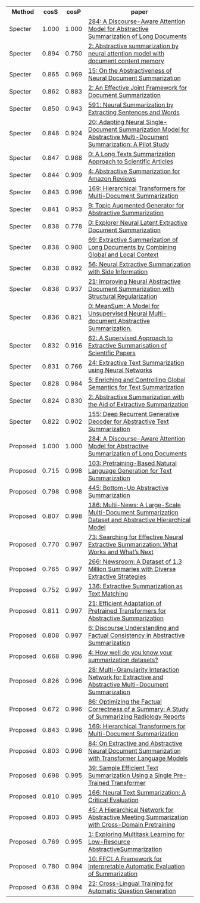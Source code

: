 <html><table><tr>
<th>Method</th>
<th>cosS</th>
<th>cosP</th>
<th>paper</th>
</tr>
<tr>
<td>Specter</td>
<td>1.000</td>
<td>1.000</td>
<td><a href="https://www.semanticscholar.org/paper/853d4d94651c6d9f8ed4d114e1eb21f15f786daa">284: A Discourse-Aware Attention Model for Abstractive Summarization of Long Documents</a></td>
</tr>
<tr>
<td>Specter</td>
<td>0.894</td>
<td>0.750</td>
<td><a href="https://www.semanticscholar.org/paper/4cdd370ab288d6a8cde0f7b25eb6abe18018cdeb">2: Abstractive summarization by neural attention model with document content memory</a></td>
</tr>
<tr>
<td>Specter</td>
<td>0.865</td>
<td>0.969</td>
<td><a href="https://www.semanticscholar.org/paper/99ea0837b8be4583366156d3a83f83c0b41d9eb0">15: On the Abstractiveness of Neural Document Summarization</a></td>
</tr>
<tr>
<td>Specter</td>
<td>0.862</td>
<td>0.883</td>
<td><a href="https://www.semanticscholar.org/paper/e0e6d4270c14aceb8491c57f07ff9d894feca07c">2: An Effective Joint Framework for Document Summarization</a></td>
</tr>
<tr>
<td>Specter</td>
<td>0.850</td>
<td>0.943</td>
<td><a href="https://www.semanticscholar.org/paper/29a294eaec7b485245aa21d994f7300f6b5da8fc">591: Neural Summarization by Extracting Sentences and Words</a></td>
</tr>
<tr>
<td>Specter</td>
<td>0.848</td>
<td>0.924</td>
<td><a href="https://www.semanticscholar.org/paper/afc3b39d8aa0100d7aeb6123668a9bec9bd6c63e">20: Adapting Neural Single-Document Summarization Model for Abstractive Multi-Document Summarization: A Pilot Study</a></td>
</tr>
<tr>
<td>Specter</td>
<td>0.847</td>
<td>0.988</td>
<td><a href="https://www.semanticscholar.org/paper/0a0c6f5223b807c107f27ccebc6d16e9ff84a97d">0: A Long Texts Summarization Approach to Scientific Articles</a></td>
</tr>
<tr>
<td>Specter</td>
<td>0.844</td>
<td>0.909</td>
<td><a href="https://www.semanticscholar.org/paper/ffc43c1264029c7fc655e190fcb34d079643f34c">4: Abstractive Summarization for Amazon Reviews</a></td>
</tr>
<tr>
<td>Specter</td>
<td>0.843</td>
<td>0.996</td>
<td><a href="https://www.semanticscholar.org/paper/7cc730da554003dda77796d2cb4f06da5dfd5592">169: Hierarchical Transformers for Multi-Document Summarization</a></td>
</tr>
<tr>
<td>Specter</td>
<td>0.841</td>
<td>0.953</td>
<td><a href="https://www.semanticscholar.org/paper/9b3f7cf0550833208ee4dffaf45549b19dcfa867">9: Topic Augmented Generator for Abstractive Summarization</a></td>
</tr>
<tr>
<td>Specter</td>
<td>0.838</td>
<td>0.778</td>
<td><a href="https://www.semanticscholar.org/paper/16d0afaeb8419ec1c37c3473ab581df916148d72">0: Explorer Neural Latent Extractive Document Summarization</a></td>
</tr>
<tr>
<td>Specter</td>
<td>0.838</td>
<td>0.980</td>
<td><a href="https://www.semanticscholar.org/paper/193b92b2c703dff93fbb0d58070fd2b7651ab3f3">69: Extractive Summarization of Long Documents by Combining Global and Local Context</a></td>
</tr>
<tr>
<td>Specter</td>
<td>0.838</td>
<td>0.892</td>
<td><a href="https://www.semanticscholar.org/paper/309a8aef55ca8f89ef56973bb2c3b38d84a29113">56: Neural Extractive Summarization with Side Information</a></td>
</tr>
<tr>
<td>Specter</td>
<td>0.838</td>
<td>0.937</td>
<td><a href="https://www.semanticscholar.org/paper/01f8314c8e03af0afb8391576d1ffb9ed821f199">21: Improving Neural Abstractive Document Summarization with Structural Regularization</a></td>
</tr>
<tr>
<td>Specter</td>
<td>0.836</td>
<td>0.821</td>
<td><a href="https://www.semanticscholar.org/paper/60606b1939c630f94a2f9152e36849d79307c0c0">0: MeanSum: A Model for Unsupervised Neural Multi-document Abstractive Summarization.</a></td>
</tr>
<tr>
<td>Specter</td>
<td>0.832</td>
<td>0.916</td>
<td><a href="https://www.semanticscholar.org/paper/aa7bf38298f90539e6461e30c964c51adb91cf57">62: A Supervised Approach to Extractive Summarisation of Scientific Papers</a></td>
</tr>
<tr>
<td>Specter</td>
<td>0.831</td>
<td>0.766</td>
<td><a href="https://www.semanticscholar.org/paper/bd6e5d4eacedc1c54c053deb4648bec0fabec8bf">24: Extractive Text Summarization using Neural Networks</a></td>
</tr>
<tr>
<td>Specter</td>
<td>0.828</td>
<td>0.984</td>
<td><a href="https://www.semanticscholar.org/paper/c6a712f98be7f0a9957c373fafa4b2fcfe4d661b">5: Enriching and Controlling Global Semantics for Text Summarization</a></td>
</tr>
<tr>
<td>Specter</td>
<td>0.824</td>
<td>0.830</td>
<td><a href="https://www.semanticscholar.org/paper/1ef87a2ca7867492285a1fb3fc83bd325d4dcac6">2: Abstractive Summarization with the Aid of Extractive Summarization</a></td>
</tr>
<tr>
<td>Specter</td>
<td>0.822</td>
<td>0.902</td>
<td><a href="https://www.semanticscholar.org/paper/fb3a2ba6cedaeb56a8cac9c61be8fee58efe6de3">155: Deep Recurrent Generative Decoder for Abstractive Text Summarization</a></td>
</tr>
<tr>
<td>Proposed</td>
<td>1.000</td>
<td>1.000</td>
<td><a href="https://www.semanticscholar.org/paper/853d4d94651c6d9f8ed4d114e1eb21f15f786daa">284: A Discourse-Aware Attention Model for Abstractive Summarization of Long Documents</a></td>
</tr>
<tr>
<td>Proposed</td>
<td>0.715</td>
<td>0.998</td>
<td><a href="https://www.semanticscholar.org/paper/917f8fd2802b04ea0e8e51210457f0f904de97ae">103: Pretraining-Based Natural Language Generation for Text Summarization</a></td>
</tr>
<tr>
<td>Proposed</td>
<td>0.798</td>
<td>0.998</td>
<td><a href="https://www.semanticscholar.org/paper/7af89df3691d8c33aaf1858f7cc51da1bc9549a9">445: Bottom-Up Abstractive Summarization</a></td>
</tr>
<tr>
<td>Proposed</td>
<td>0.807</td>
<td>0.998</td>
<td><a href="https://www.semanticscholar.org/paper/cc27ec53160d88c25fc5096c0df65536eb780de4">186: Multi-News: A Large-Scale Multi-Document Summarization Dataset and Abstractive Hierarchical Model</a></td>
</tr>
<tr>
<td>Proposed</td>
<td>0.770</td>
<td>0.997</td>
<td><a href="https://www.semanticscholar.org/paper/367c41f623f86e75d3154f6cab5b749cb7eb06b5">73: Searching for Effective Neural Extractive Summarization: What Works and What’s Next</a></td>
</tr>
<tr>
<td>Proposed</td>
<td>0.765</td>
<td>0.997</td>
<td><a href="https://www.semanticscholar.org/paper/4e346eb1628df6a12c1a121f862fb3a16c6fec60">266: Newsroom: A Dataset of 1.3 Million Summaries with Diverse Extractive Strategies</a></td>
</tr>
<tr>
<td>Proposed</td>
<td>0.752</td>
<td>0.997</td>
<td><a href="https://www.semanticscholar.org/paper/929b4775b6896634e11a8feb0ca4ca64ef7b3e24">136: Extractive Summarization as Text Matching</a></td>
</tr>
<tr>
<td>Proposed</td>
<td>0.811</td>
<td>0.997</td>
<td><a href="https://www.semanticscholar.org/paper/cfa90e184cab9701a68e9b2fdd9222a1f508a354">21: Efficient Adaptation of Pretrained Transformers for Abstractive Summarization</a></td>
</tr>
<tr>
<td>Proposed</td>
<td>0.808</td>
<td>0.997</td>
<td><a href="https://www.semanticscholar.org/paper/9cc0004792c55b89612a8a99668375b415bef2a4">6: Discourse Understanding and Factual Consistency in Abstractive Summarization</a></td>
</tr>
<tr>
<td>Proposed</td>
<td>0.668</td>
<td>0.996</td>
<td><a href="https://www.semanticscholar.org/paper/15bb07d0996ece844de8cae24d3dc15972e6841a">4: How well do you know your summarization datasets?</a></td>
</tr>
<tr>
<td>Proposed</td>
<td>0.826</td>
<td>0.996</td>
<td><a href="https://www.semanticscholar.org/paper/636519d62d0257d9cab06962dfeb5e6020a5bc69">28: Multi-Granularity Interaction Network for Extractive and Abstractive Multi-Document Summarization</a></td>
</tr>
<tr>
<td>Proposed</td>
<td>0.672</td>
<td>0.996</td>
<td><a href="https://www.semanticscholar.org/paper/93dc7870d37ea8aad5dc282d255dacf4fef33821">86: Optimizing the Factual Correctness of a Summary: A Study of Summarizing Radiology Reports</a></td>
</tr>
<tr>
<td>Proposed</td>
<td>0.843</td>
<td>0.996</td>
<td><a href="https://www.semanticscholar.org/paper/7cc730da554003dda77796d2cb4f06da5dfd5592">169: Hierarchical Transformers for Multi-Document Summarization</a></td>
</tr>
<tr>
<td>Proposed</td>
<td>0.803</td>
<td>0.996</td>
<td><a href="https://www.semanticscholar.org/paper/5665805becad6c87b194b260f2270d86d560bd3f">84: On Extractive and Abstractive Neural Document Summarization with Transformer Language Models</a></td>
</tr>
<tr>
<td>Proposed</td>
<td>0.698</td>
<td>0.995</td>
<td><a href="https://www.semanticscholar.org/paper/eb011ccdf9ea739ea86be85b268a4d958266b624">39: Sample Efficient Text Summarization Using a Single Pre-Trained Transformer</a></td>
</tr>
<tr>
<td>Proposed</td>
<td>0.810</td>
<td>0.995</td>
<td><a href="https://www.semanticscholar.org/paper/af93e1accba69994cdc36254ef93584af307fd8a">166: Neural Text Summarization: A Critical Evaluation</a></td>
</tr>
<tr>
<td>Proposed</td>
<td>0.803</td>
<td>0.995</td>
<td><a href="https://www.semanticscholar.org/paper/86cb79083bfa5dc6329ab1b8c7099af76fefde36">45: A Hierarchical Network for Abstractive Meeting Summarization with Cross-Domain Pretraining</a></td>
</tr>
<tr>
<td>Proposed</td>
<td>0.769</td>
<td>0.995</td>
<td><a href="https://www.semanticscholar.org/paper/dae58784124ddef4e8d2cab3692e02ec8ce4ec66">1: Exploring Multitask Learning for Low-Resource AbstractiveSummarization</a></td>
</tr>
<tr>
<td>Proposed</td>
<td>0.780</td>
<td>0.994</td>
<td><a href="https://www.semanticscholar.org/paper/2b590573c920ddf166cc0b9f1c2d100858c9ac84">10: FFCI: A Framework for Interpretable Automatic Evaluation of Summarization</a></td>
</tr>
<tr>
<td>Proposed</td>
<td>0.638</td>
<td>0.994</td>
<td><a href="https://www.semanticscholar.org/paper/2dd84aa297426ff5d78760d1358c9167e84e944b">22: Cross-Lingual Training for Automatic Question Generation</a></td>
</tr>
</table></html>
